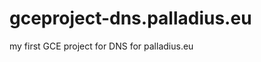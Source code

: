 gceproject-dns.palladius.eu
===========================

my first GCE project for DNS for palladius.eu